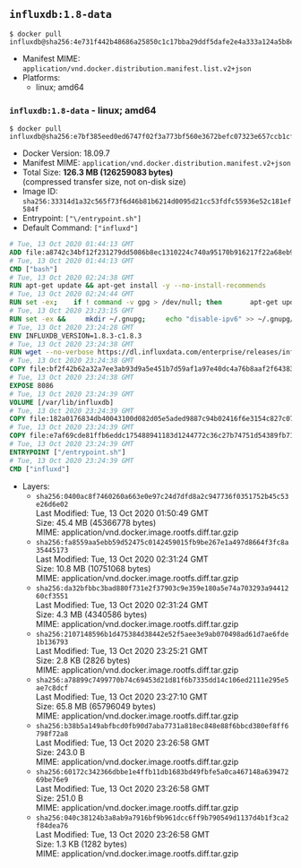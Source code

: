 ## `influxdb:1.8-data`

```console
$ docker pull influxdb@sha256:4e731f442b48686a25850c1c17bba29ddf5dafe2e4a333a124a5b8eb92f78c2e
```

-	Manifest MIME: `application/vnd.docker.distribution.manifest.list.v2+json`
-	Platforms:
	-	linux; amd64

### `influxdb:1.8-data` - linux; amd64

```console
$ docker pull influxdb@sha256:e7bf385eed0ed6747f02f3a773bf560e3672befc07323e657ccb1cfb66214cef
```

-	Docker Version: 18.09.7
-	Manifest MIME: `application/vnd.docker.distribution.manifest.v2+json`
-	Total Size: **126.3 MB (126259083 bytes)**  
	(compressed transfer size, not on-disk size)
-	Image ID: `sha256:33314d1a32c565f73f6d46b81b6214d0095d21cc53fdfc55936e52c181ef584f`
-	Entrypoint: `["\/entrypoint.sh"]`
-	Default Command: `["influxd"]`

```dockerfile
# Tue, 13 Oct 2020 01:44:13 GMT
ADD file:a8742c34bf12f231279dd5086b8ec1310224c740a95170b916217f22a68eb9a7 in / 
# Tue, 13 Oct 2020 01:44:13 GMT
CMD ["bash"]
# Tue, 13 Oct 2020 02:24:38 GMT
RUN apt-get update && apt-get install -y --no-install-recommends 		ca-certificates 		curl 		netbase 		wget 	&& rm -rf /var/lib/apt/lists/*
# Tue, 13 Oct 2020 02:24:44 GMT
RUN set -ex; 	if ! command -v gpg > /dev/null; then 		apt-get update; 		apt-get install -y --no-install-recommends 			gnupg 			dirmngr 		; 		rm -rf /var/lib/apt/lists/*; 	fi
# Tue, 13 Oct 2020 23:23:15 GMT
RUN set -ex &&     mkdir ~/.gnupg;     echo "disable-ipv6" >> ~/.gnupg/dirmngr.conf;     for key in         05CE15085FC09D18E99EFB22684A14CF2582E0C5 ;     do         gpg --keyserver ha.pool.sks-keyservers.net --recv-keys "$key" ||         gpg --keyserver pgp.mit.edu --recv-keys "$key" ||         gpg --keyserver keyserver.pgp.com --recv-keys "$key" ;     done
# Tue, 13 Oct 2020 23:24:28 GMT
ENV INFLUXDB_VERSION=1.8.3-c1.8.3
# Tue, 13 Oct 2020 23:24:38 GMT
RUN wget --no-verbose https://dl.influxdata.com/enterprise/releases/influxdb-data_${INFLUXDB_VERSION}_amd64.deb.asc &&     wget --no-verbose https://dl.influxdata.com/enterprise/releases/influxdb-data_${INFLUXDB_VERSION}_amd64.deb &&     gpg --batch --verify influxdb-data_${INFLUXDB_VERSION}_amd64.deb.asc influxdb-data_${INFLUXDB_VERSION}_amd64.deb &&     dpkg -i influxdb-data_${INFLUXDB_VERSION}_amd64.deb &&     rm -f influxdb-data_${INFLUXDB_VERSION}_amd64.deb*
# Tue, 13 Oct 2020 23:24:38 GMT
COPY file:bf2f42b62a32a7ee3ab93d9a5e451b7d59af1a97e40dc4a76b8aaf2f64383d7a in /etc/influxdb/influxdb.conf 
# Tue, 13 Oct 2020 23:24:38 GMT
EXPOSE 8086
# Tue, 13 Oct 2020 23:24:39 GMT
VOLUME [/var/lib/influxdb]
# Tue, 13 Oct 2020 23:24:39 GMT
COPY file:182a0176834db40043100d082d05e5aded9887c94b02416f6e3154c827c07360 in /entrypoint.sh 
# Tue, 13 Oct 2020 23:24:39 GMT
COPY file:e7af69cde81ffb6eddc175488941183d1244772c36c27b74751d54389fb71701 in /init-influxdb.sh 
# Tue, 13 Oct 2020 23:24:39 GMT
ENTRYPOINT ["/entrypoint.sh"]
# Tue, 13 Oct 2020 23:24:39 GMT
CMD ["influxd"]
```

-	Layers:
	-	`sha256:0400ac8f7460260a663e0e97c24d7dfd8a2c947736f0351752b45c53e26d6e02`  
		Last Modified: Tue, 13 Oct 2020 01:50:49 GMT  
		Size: 45.4 MB (45366778 bytes)  
		MIME: application/vnd.docker.image.rootfs.diff.tar.gzip
	-	`sha256:fa8559aa5ebb59d52475c0142459015fb9be267e1a497d8664f3fc8a35445173`  
		Last Modified: Tue, 13 Oct 2020 02:31:24 GMT  
		Size: 10.8 MB (10751068 bytes)  
		MIME: application/vnd.docker.image.rootfs.diff.tar.gzip
	-	`sha256:da32bfbbc3bad880f731e2f37903c9e359e180a5e74a703293a9441260cf3551`  
		Last Modified: Tue, 13 Oct 2020 02:31:24 GMT  
		Size: 4.3 MB (4340586 bytes)  
		MIME: application/vnd.docker.image.rootfs.diff.tar.gzip
	-	`sha256:2107148596b1d475384d38442e52f5aee3e9ab070498ad61d7ae6fde1b136793`  
		Last Modified: Tue, 13 Oct 2020 23:25:21 GMT  
		Size: 2.8 KB (2826 bytes)  
		MIME: application/vnd.docker.image.rootfs.diff.tar.gzip
	-	`sha256:a78899c7499770b74c69453d21d81f6b7335dd14c106ed2111e295e5ae7c8dcf`  
		Last Modified: Tue, 13 Oct 2020 23:27:10 GMT  
		Size: 65.8 MB (65796049 bytes)  
		MIME: application/vnd.docker.image.rootfs.diff.tar.gzip
	-	`sha256:b38b5a149abfbcd0fb90d7aba7731a818ec848e88f6bbcd380ef8ff6798f72a8`  
		Last Modified: Tue, 13 Oct 2020 23:26:58 GMT  
		Size: 243.0 B  
		MIME: application/vnd.docker.image.rootfs.diff.tar.gzip
	-	`sha256:60172c342366dbbe1e4ffb11db1683bd49fbfe5a0ca467148a63947269be76e9`  
		Last Modified: Tue, 13 Oct 2020 23:26:58 GMT  
		Size: 251.0 B  
		MIME: application/vnd.docker.image.rootfs.diff.tar.gzip
	-	`sha256:040c38124b3a8ab9a7916bf9b961dcc6ff9b790549d1137d4b1f3ca2f84dea76`  
		Last Modified: Tue, 13 Oct 2020 23:26:58 GMT  
		Size: 1.3 KB (1282 bytes)  
		MIME: application/vnd.docker.image.rootfs.diff.tar.gzip
